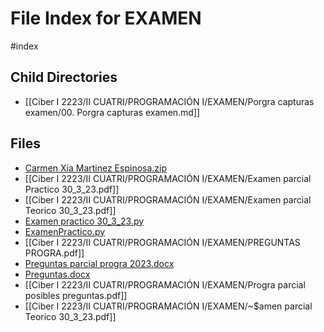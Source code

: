 # File Index for EXAMEN
#index

## Child Directories

- [[Ciber I 2223/II CUATRI/PROGRAMACIÓN I/EXAMEN/Porgra capturas examen/00. Porgra capturas examen.md]]

## Files

- [Carmen Xia Martinez Espinosa.zip](https://github.com/Grado-en-Gestion-de-la-Ciberseguridad/1-Ciberseguridad-web/tree/v4/content/Ciber%20I%202223/II%20CUATRI/PROGRAMACI%C3%93N%20I/EXAMEN/Carmen%20Xia%20Martinez%20Espinosa.zip)
- [[Ciber I 2223/II CUATRI/PROGRAMACIÓN I/EXAMEN/Examen parcial Practico 30_3_23.pdf]]
- [[Ciber I 2223/II CUATRI/PROGRAMACIÓN I/EXAMEN/Examen parcial Teorico 30_3_23.pdf]]
- [Examen practico 30_3_23.py](https://github.com/Grado-en-Gestion-de-la-Ciberseguridad/1-Ciberseguridad-web/tree/v4/content/Ciber%20I%202223/II%20CUATRI/PROGRAMACI%C3%93N%20I/EXAMEN/Examen%20practico%2030_3_23.py)
- [ExamenPractico.py](https://github.com/Grado-en-Gestion-de-la-Ciberseguridad/1-Ciberseguridad-web/tree/v4/content/Ciber%20I%202223/II%20CUATRI/PROGRAMACI%C3%93N%20I/EXAMEN/ExamenPractico.py)
- [[Ciber I 2223/II CUATRI/PROGRAMACIÓN I/EXAMEN/PREGUNTAS PROGRA.pdf]]
- [Preguntas parcial progra 2023.docx](https://github.com/Grado-en-Gestion-de-la-Ciberseguridad/1-Ciberseguridad-web/tree/v4/content/Ciber%20I%202223/II%20CUATRI/PROGRAMACI%C3%93N%20I/EXAMEN/Preguntas%20parcial%20progra%202023.docx)
- [Preguntas.docx](https://github.com/Grado-en-Gestion-de-la-Ciberseguridad/1-Ciberseguridad-web/tree/v4/content/Ciber%20I%202223/II%20CUATRI/PROGRAMACI%C3%93N%20I/EXAMEN/Preguntas.docx)
- [[Ciber I 2223/II CUATRI/PROGRAMACIÓN I/EXAMEN/Progra parcial posibles preguntas.pdf]]
- [[Ciber I 2223/II CUATRI/PROGRAMACIÓN I/EXAMEN/~$amen parcial Teorico 30_3_23.pdf]]
